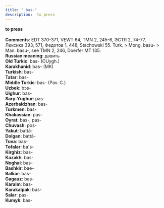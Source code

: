 ```yaml
---
title: " bas-"
description:  to press
---
```

<p data-pagefind-weight="0.5">
<strong> to press</strong><br><br>
<strong>Comments</strong>:  EDT 370-371, VEWT 64, TMN 2, 245-6, ЭСТЯ 2, 74-77, Лексика 393, 571, Федотов 1, 448, Stachowski 55. Turk. > Mong. basu- > Man. basu-, see TMN 2, 246, Doerfer MT 135.<br>
<strong>Russian meaning</strong>:  давить<br>
<strong>Old Turkic</strong>:  bas- (OUygh.)<br>
<strong>Karakhanid</strong>:  bas- (MK)<br>
<strong>Turkish</strong>:  bas-<br>
<strong>Tatar</strong>:  bas-<br>
<strong>Middle Turkic</strong>:  bas- (Pav. C.)<br>
<strong>Uzbek</strong>:  bɔs-<br>
<strong>Uighur</strong>:  bas-<br>
<strong>Sary-Yughur</strong>:  pas-<br>
<strong>Azerbaidzhan</strong>:  bas-<br>
<strong>Turkmen</strong>:  bas-<br>
<strong>Khakassian</strong>:  pas-<br>
<strong>Oyrat</strong>:  bas-, pas-<br>
<strong>Chuvash</strong>:  pos-<br>
<strong>Yakut</strong>:  battā-<br>
<strong>Dolgan</strong>:  battā-<br>
<strong>Tuva</strong>:  bas-<br>
<strong>Tofalar</strong>:  ba's-<br>
<strong>Kirghiz</strong>:  bas-<br>
<strong>Kazakh</strong>:  bas-<br>
<strong>Noghai</strong>:  bas-<br>
<strong>Bashkir</strong>:  baɵ-<br>
<strong>Balkar</strong>:  bas-<br>
<strong>Gagauz</strong>:  bas-<br>
<strong>Karaim</strong>:  bas-<br>
<strong>Karakalpak</strong>:  bas-<br>
<strong>Salar</strong>:  pas-<br>
<strong>Kumyk</strong>:  bas-<br>

</p>
